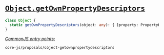 # [`Object.getOwnPropertyDescriptors`](https://github.com/tc39/proposal-object-getownpropertydescriptors)
```ts
class Object {
  static getOwnPropertyDescriptors(object: any): { [property: PropertyKey]: PropertyDescriptor };
}
```
[*CommonJS entry points:*](/docs/usage.md#commonjs-api)
```
core-js/proposals/object-getownpropertydescriptors
```
